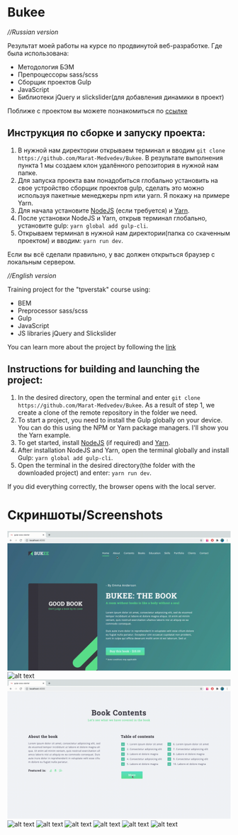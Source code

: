 # Bukee
*//Russian version*

Результат моей работы на курсе по продвинутой веб-разработке. Где была использована:
* Методология БЭМ
* Препроцессоры sass/scss
* Сборщик проектов Gulp 
* JavaScript
* Библиотеки jQuery и slickslider(для добавления динамики в проект)

Поближе с проектом вы можете познакомиться по [ссылке](https://marat-medvedev.github.io/Bukee/)

## Инструкция по сборке и запуску проекта:
1. В нужной нам директории открываем терминал и вводим `git clone https://github.com/Marat-Medvedev/Bukee`. В результате выполнения пункта 1 мы создаем клон удалённого репозитория в нужной нам папке.
2. Для запуска проекта вам понадобиться глобально установить на свое устройство сборщик проектов gulp, сделать это можно используя пакетные менеджеры npm или yarn. Я покажу на примере Yarn.
3. Для начала установите [NodeJS](https://nodejs.org/en/) (если требуется) и [Yarn](https://classic.yarnpkg.com/en/docs/install).
4. После установки NodeJS и Yarn, открыв терминал глобально, установите gulp: `yarn global add gulp-cli`.
5. Открываем терминал в нужной нам директории(папка со скаченным проектом) и вводим: `yarn run dev`.

Если вы всё сделали правильно, у вас должен открыться браузер с локальным сервером. 

*//English version*

Training project for the "tpverstak" course using:
* BEM 
* Preprocessor sass/scss
* Gulp
* JavaScript
* JS libraries jQuery and Slickslider

You can learn more about the project by following the [link](https://marat-medvedev.github.io/Bukee/)

## Instructions for building and launching the project:
1. In the desired directory, open the terminal and enter `git clone https://github.com/Marat-Medvedev/Bukee`. As a result of step 1, we create a clone of the remote repository in the folder we need.
2. To start a project, you need to install the Gulp globally on your device. You can do this using the NPM or Yarn package managers. I'll show you the Yarn example.
3. To get started, install [NodeJS](https://nodejs.org/en/) (if required) and [Yarn](https://classic.yarnpkg.com/en/docs/install).
4. After installation NodeJS and Yarn, open the terminal globally and install Gulp: `yarn global add gulp-cli`.
5. Open the terminal in the desired directory(the folder with the downloaded project) and enter: `yarn run dev`.

If you did everything correctly, the browser opens with the local server.

# Скриншоты/Screenshots 
![alt text](src/img/nav.gif)
![alt text](https://i.imgur.com/tFoSiXo.png)
![alt text](src/img/tables.gif)
![alt text](https://i.imgur.com/BNNtB6W.png)
![alt text](src/img/reviews.gif)
![alt text](https://i.imgur.com/FpcDtgJ.png)
![alt text](https://i.imgur.com/OpgF6p1.png)
![alt text](https://i.imgur.com/Fi4BDYz.png)
![alt text](src/img/Adapt.short.gif)
